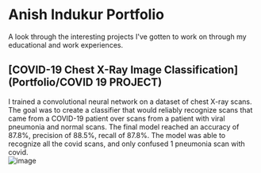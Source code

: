 # Anish Indukur Portfolio
A look through the interesting projects I've gotten to work on through my educational and work experiences. 

## [COVID-19 Chest X-Ray Image Classification] (Portfolio/COVID 19 PROJECT)
I trained a convolutional neural network on a dataset of chest X-ray scans. The goal was to create a classifier that would reliably recognize scans that came from a COVID-19 patient over scans from a patient with viral pneumonia and normal scans. The final model reached an accuracy of 87.8%, precision of 88.5%, recall of 87.8%. The model was able to recognize all the covid scans, and only confused 1 pneumonia scan with covid.    
![image](https://github.com/AnishIndukur/Portfolio/assets/122327138/9cf4ab30-b757-4290-9f8f-2a771a1e71cb)
